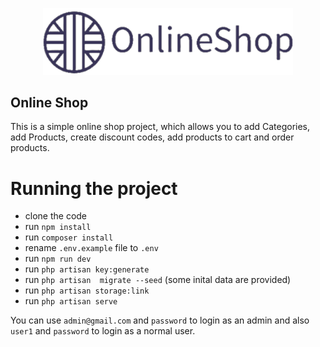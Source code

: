 <p align="center"><img src="./storage/app/public/Img/logoText.png" width="400" alt="Logo">
</p>


## Online Shop 

This is a simple online shop project, which allows you to add Categories, add Products, create discount codes, add products to cart and order products. 


# Running the project
- clone the code
- run `npm install`
- run `composer install `
- rename `.env.example` file to `.env`
- run `npm run dev`
- run `php artisan key:generate`
- run `php artisan 
migrate --seed` (some inital data are provided)
- run `php artisan storage:link`
- run `php artisan serve`

You can use `admin@gmail.com`  and `password` to login as an admin 
and also `user1` and `password` to login as a normal user.